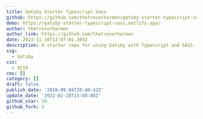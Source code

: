 ```yaml
---
title: Gatsby Starter Typescript Sass
github: https://github.com/thetrevorharmon/gatsby-starter-typescript-sass
demo: https://gatsby-starter-typescript-sass.netlify.app/
author: thetrevorharmon
author_link: https://github.com/thetrevorharmon
date: 2023-11-30T13:07:01.303Z
description: A starter repo for using Gatsby with Typescript and SASS.
ssg:
  - Gatsby
css:
  - SCSS
cms: []
category: []
draft: false
publish_date: '2018-09-04T20:48:42Z'
update_date: '2022-02-28T15:08:08Z'
github_star: 19
github_fork: 5
---
```

